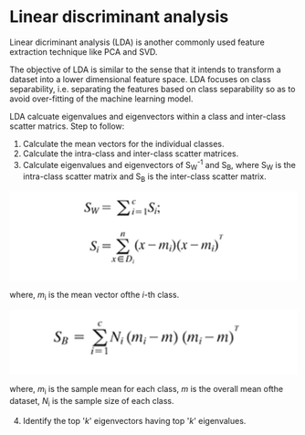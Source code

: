 # Linear discriminant analysis

Linear dicriminant analysis (LDA) is another commonly used feature extraction technique like PCA and  SVD.

The objective of LDA is similar to the sense that it intends to transform a dataset into a lower dimensional feature space. LDA focuses on class separability, i.e. separating the features based on class separability so as to avoid over-fitting of the machine learning model.

LDA calcuate eigenvalues and eigenvectors within a class and inter-class scatter matrics. Step to follow:

1. Calculate the mean vectors for the individual classes.
2. Calculate the intra-class and inter-class scatter matrices.
3. Calculate eigenvalues and eigenvectors of S<sub>W</sub><sup>-1</sup> and S<sub>B</sub>, where S<sub>W</sub> is the intra-class scatter matrix and S<sub>B</sub> is the inter-class scatter matrix.

![Eigenvalue and eigenvector for intra-class and inter-class matrix](/assets/images/linear-discriminant-analysis-1.png)

where, *m*<sub>i</sub> is the mean vector ofthe *i*-th class.

![Mean vector of i-th class](/assets/images/linear-discriminant-analysis-2.png)

where, *m*<sub>i</sub> is the sample mean for each class, *m* is the overall mean ofthe dataset, *N*<sub>i</sub> is the sample size of each class.

4. Identify the top '*k*' eigenvectors having top '*k*' eigenvalues.